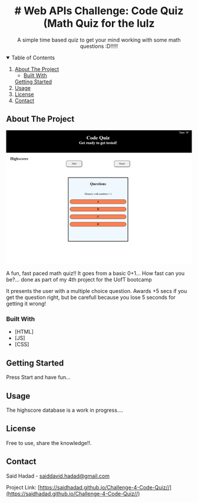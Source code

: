 <!-- PROJECT LOGO -->
  <h1 align="center"># Web APIs Challenge: Code Quiz (Math Quiz for the lulz</h1>

  <p align="center">
    A simple time based quiz to get your mind working with some math questions :D!!!!!




<!-- TABLE OF CONTENTS -->
<details open="open">
  <summary>Table of Contents</summary>
  <ol>
    <li>
      <a href="#about-the-project">About The Project</a>
      <ul>
        <li><a href="#built-with">Built With</a></li>
      </ul>
    </li>
    <!-- <li> -->
      <a href="#getting-started">Getting Started</a>
      <!-- <ul> -->
        <!-- <li><a href="#prerequisites">Prerequisites</a></li> -->
        <!-- <li><a href="#installation">Installation</a></li> -->
      <!-- </ul> -->
    <!-- </li> -->
    <li><a href="#usage">Usage</a></li>
    <!-- <li><a href="#roadmap">Roadmap</a></li> -->
    <!-- <li><a href="#contributing">Contributing</a></li> -->
    <li><a href="#license">License</a></li>
    <li><a href="#contact">Contact</a></li>
    <!-- <li><a href="#acknowledgements">Acknowledgements</a></li> -->
  </ol>
</details>



<!-- ABOUT THE PROJECT -->
## About The Project

![PassGenerator](./assets/photo.PNG)

A fun, fast paced math quiz!! It goes from a basic 0+1... How fast can you be?... done as part of my 4th project for the UofT bootcamp

It presents the user with a multiple choice question. Awards +5 secs if you get the question right, but be carefull because you lose 5 seconds for getting it wrong!

### Built With

* [HTML]
* [JS]
* [CSS]



<!-- GETTING STARTED -->
## Getting Started

Press Start and have fun...

<!-- ### Prerequisites -->

<!-- This is an example of how to list things you need to use the software and how to install them.
* npm
  ```sh
  npm install npm@latest -g
  ``` -->

<!-- ### Installation
## Instalation


<!-- USAGE EXAMPLES -->
## Usage

The highscore database is a work in progress.... 

<!-- ROADMAP
## Roadmap


<!-- CONTRIBUTING -->
<!-- ## Contributing


<!-- LICENSE -->
## License

Free to use, share the knowledge!!.


<!-- CONTACT -->
## Contact

Said Hadad - saiddavid.hadad@gmail.com

Project Link: [https://saidhadad.github.io/Challenge-4-Code-Quiz//](https://saidhadad.github.io/Challenge-4-Code-Quiz//)



<!-- ACKNOWLEDGEMENTS -->
<!-- ## Acknowledgements

<!-- MARKDOWN LINKS & IMAGES -->
